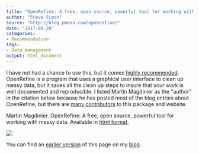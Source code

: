 ```yaml
---
title: "OpenRefine: A free, open source, powerful tool for working with messy data"
author: "Steve Simon"
source: "http://blog.pmean.com/openrefine/"
date: "2017-09-28"
categories:
- Recommendation
tags:
- Data management
output: html_document
---
```


I have not had a chance to use this, but it comes [highly recommended][sim3]. OpenRefine is a program that uses a graphical user interface to clean up messy data, but it saves all the clean up steps to insure that your work is well documented and reproducible. I listed Martin Magdinier as the "author" in the citation below because he has posted most of the blog entries about OpenRefine, but there are [many contributors][magd2] to this package and website.

<!---More--->

Martin Magdinier. OpenRefine: A free, open source, powerful tool for working with messy data. Available in [html format][magd1].

![](http://www.pmean.com/new-images/17/openrefine01.png)

You can find an [earlier version][sim1] of this page on my [blog][sim2].

[sim1]: http://blog.pmean.com/openrefine/
[sim2]: http://blog.pmean.com
[sim3]: http://new.pmean.com/good-enough/

[magd1]: http://openrefine.org/index.html
[magd2]: http://openrefine.org/community.html





